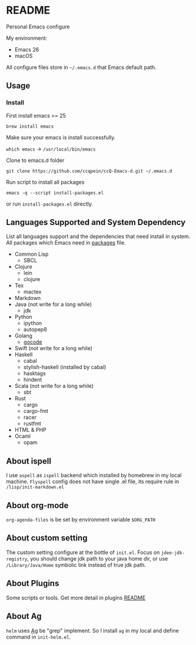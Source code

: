 # README

Personal Emacs configure 

My environment:

  * Emacs 26
  * macOS

All configure files store in `~/.emacs.d` that Emacs default path.

## Usage

### Install

First install emacs >= 25

`brew install emacs`

Make sure your emacs is install successfully.

`which emacs` -> `/usr/local/bin/emacs`

Clone to emacs.d folder

`git clone https://github.com/ccqpein/ccQ-Emacs-d.git ~/.emacs.d`

Run script to install all packages 

`emacs -q --script install-packages.el`

or run `install-packages.el` directly.

## Languages Supported and System Dependency
List all languages support and the dependencies that need install in system. All packages which Emacs need in [packages](./packages) file.

+ Common Lisp
    - SBCL 
+ Clojure
    - lein
	- clojure
+ Tex
    - mactex
+ Markdown
+ Java (not write for a long while)
    - jdk
+ Python
	- ipython
	- autopep8
+ Golang
	- [gocode](https://github.com/mdempsky/gocode)
+ Swift (not write for a long while)
+ Haskell
	- cabal
	- stylish-haskell (installed by cabal)
	- hasktags
	- hindent
+ Scala (not write for a long while)
	- sbt 
+ Rust
	- cargo
	- cargo-fmt
	- racer
	- rustfmt
+ HTML & PHP
+ Ocaml
	- opam
   
## About ispell

I use `aspell` as `ispell` backend which installed by homebrew in my local machine. `Flyspell` config does not have single .el file, its require rule in `/lisp/init-markdown.el` 

## About org-mode
`org-agenda-files` is be set by environment variable `$ORG_PATH`

## About custom setting

The custom setting configure at the bottle of `init.el`. Focus on `jdee-jdk-registry`, you should change jdk path to your java home dir, or use `/Library/Java/Home` symbolic link instead of true jdk path.

## About Plugins

Some scripts or tools. Get more detail in plugins [README](./plugins/README.md)

## About Ag ##

`helm` uses [Ag](https://github.com/ggreer/the_silver_searcher) be "grep" implement. So I install `ag` in my local and define command in `init-helm.el`.

